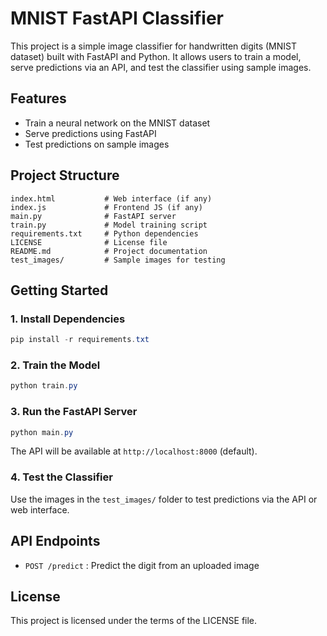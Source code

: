 # MNIST FastAPI Classifier

This project is a simple image classifier for handwritten digits (MNIST dataset) built with FastAPI and Python. It allows users to train a model, serve predictions via an API, and test the classifier using sample images.

## Features

- Train a neural network on the MNIST dataset
- Serve predictions using FastAPI
- Test predictions on sample images

## Project Structure

```
index.html           # Web interface (if any)
index.js             # Frontend JS (if any)
main.py              # FastAPI server
train.py             # Model training script
requirements.txt     # Python dependencies
LICENSE              # License file
README.md            # Project documentation
test_images/         # Sample images for testing
```

## Getting Started

### 1. Install Dependencies

```powershell
pip install -r requirements.txt
```

### 2. Train the Model

```powershell
python train.py
```

### 3. Run the FastAPI Server

```powershell
python main.py
```

The API will be available at `http://localhost:8000` (default).

### 4. Test the Classifier

Use the images in the `test_images/` folder to test predictions via the API or web interface.

## API Endpoints

- `POST /predict` : Predict the digit from an uploaded image

## License

This project is licensed under the terms of the LICENSE file.
